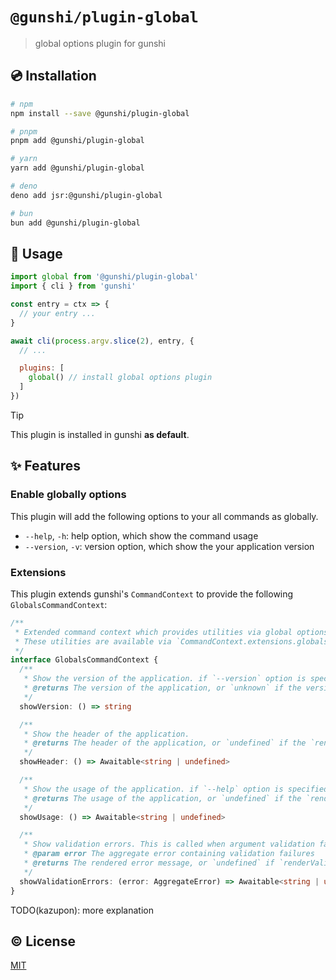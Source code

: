 # `@gunshi/plugin-global`

> global options plugin for gunshi

## 💿 Installation

```sh
# npm
npm install --save @gunshi/plugin-global

# pnpm
pnpm add @gunshi/plugin-global

# yarn
yarn add @gunshi/plugin-global

# deno
deno add jsr:@gunshi/plugin-global

# bun
bun add @gunshi/plugin-global
```

## 🚀 Usage

```js
import global from '@gunshi/plugin-global'
import { cli } from 'gunshi'

const entry = ctx => {
  // your entry ...
}

await cli(process.argv.slice(2), entry, {
  // ...

  plugins: [
    global() // install global options plugin
  ]
})
```

<!-- eslint-disable markdown/no-missing-label-refs -->

> [!TIP]
> This plugin is installed in gunshi **as default**.

<!-- eslint-enable markdown/no-missing-label-refs -->

## ✨ Features

### Enable globally options

This plugin will add the following options to your all commands as globally.

- `--help`, `-h`: help option, which show the command usage
- `--version`, `-v`: version option, which show the your application version

### Extensions

This plugin extends gunshi's `CommandContext` to provide the following `GlobalsCommandContext`:

```ts
/**
 * Extended command context which provides utilities via global options plugin.
 * These utilities are available via `CommandContext.extensions.globals`.
 */
interface GlobalsCommandContext {
  /**
   * Show the version of the application. if `--version` option is specified, it will print the version to the console.
   * @returns The version of the application, or `unknown` if the version is not specified.
   */
  showVersion: () => string

  /**
   * Show the header of the application.
   * @returns The header of the application, or `undefined` if the `renderHeader` is not specified.
   */
  showHeader: () => Awaitable<string | undefined>

  /**
   * Show the usage of the application. if `--help` option is specified, it will print the usage to the console.
   * @returns The usage of the application, or `undefined` if the `renderUsage` is not specified.
   */
  showUsage: () => Awaitable<string | undefined>

  /**
   * Show validation errors. This is called when argument validation fails.
   * @param error The aggregate error containing validation failures
   * @returns The rendered error message, or `undefined` if `renderValidationErrors` is null
   */
  showValidationErrors: (error: AggregateError) => Awaitable<string | undefined>
}
```

TODO(kazupon): more explanation

## ©️ License

[MIT](http://opensource.org/licenses/MIT)
